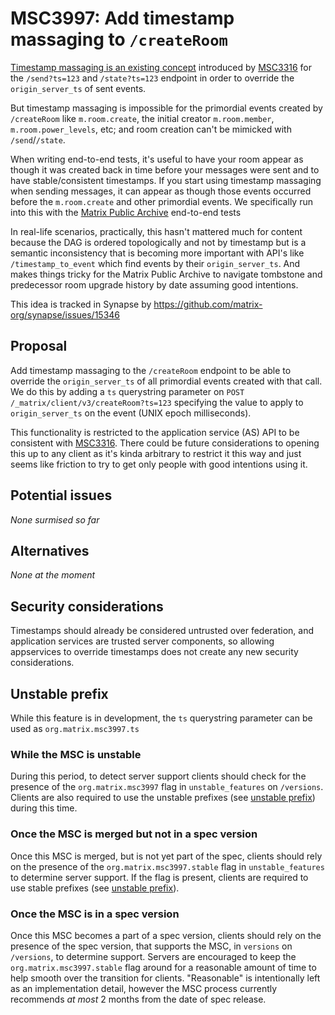 # MSC3997: Add timestamp massaging to `/createRoom`

[Timestamp massaging is an existing
concept](https://spec.matrix.org/v1.5/application-service-api/#timestamp-massaging)
introduced by [MSC3316](https://github.com/matrix-org/matrix-spec-proposals/pull/3316)
for the `/send?ts=123` and `/state?ts=123` endpoint in order to override the
`origin_server_ts` of sent events.

But timestamp massaging is impossible for the primordial events created by `/createRoom`
like `m.room.create`, the initial creator `m.room.member`, `m.room.power_levels`, etc;
and room creation can't be mimicked with `/send`/`/state`.

When writing end-to-end tests, it's useful to have your room appear as though it was
created back in time before your messages were sent and to have stable/consistent
timestamps. If you start using timestamp massaging when sending messages, it can appear
as though those events occurred before the `m.room.create` and other primordial events.
We specifically run into this with the [Matrix Public
Archive](https://github.com/matrix-org/matrix-public-archive/) end-to-end tests

In real-life scenarios, practically, this hasn't mattered much for content because the
DAG is ordered topologically and not by timestamp but is a semantic inconsistency that
is becoming more important with API's like `/timestamp_to_event` which find events by
their `origin_server_ts`. And makes things tricky for the Matrix Public Archive to
navigate tombstone and predecessor room upgrade history by date assuming good
intentions.

This idea is tracked in Synapse by https://github.com/matrix-org/synapse/issues/15346

## Proposal

Add timestamp massaging to the `/createRoom` endpoint to be able to override the
`origin_server_ts` of all primordial events created with that call. We do this by adding
a `ts` querystring parameter on `POST /_matrix/client/v3/createRoom?ts=123` specifying
the value to apply to `origin_server_ts` on the event (UNIX epoch milliseconds).

This functionality is restricted to the application service (AS) API to be consistent
with [MSC3316](https://github.com/matrix-org/matrix-spec-proposals/pull/3316). There
could be future considerations to opening this up to any client as it's kinda arbitrary
to restrict it this way and just seems like friction to try to get only people with good
intentions using it.


## Potential issues

*None surmised so far*


## Alternatives

*None at the moment*


## Security considerations

Timestamps should already be considered untrusted over federation, and application
services are trusted server components, so allowing appservices to override timestamps
does not create any new security considerations.


## Unstable prefix

While this feature is in development, the `ts` querystring parameter can be used as
`org.matrix.msc3997.ts`

### While the MSC is unstable

During this period, to detect server support clients should check for the presence of
the `org.matrix.msc3997` flag in `unstable_features` on `/versions`. Clients are also
required to use the unstable prefixes (see [unstable prefix](#unstable-prefix)) during
this time.

### Once the MSC is merged but not in a spec version

Once this MSC is merged, but is not yet part of the spec, clients should rely on the
presence of the `org.matrix.msc3997.stable` flag in `unstable_features` to determine
server support. If the flag is present, clients are required to use stable prefixes (see
[unstable prefix](#unstable-prefix)).

### Once the MSC is in a spec version

Once this MSC becomes a part of a spec version, clients should rely on the presence of
the spec version, that supports the MSC, in `versions` on `/versions`, to determine
support. Servers are encouraged to keep the `org.matrix.msc3997.stable` flag around for
a reasonable amount of time to help smooth over the transition for clients. "Reasonable"
is intentionally left as an implementation detail, however the MSC process currently
recommends *at most* 2 months from the date of spec release.
